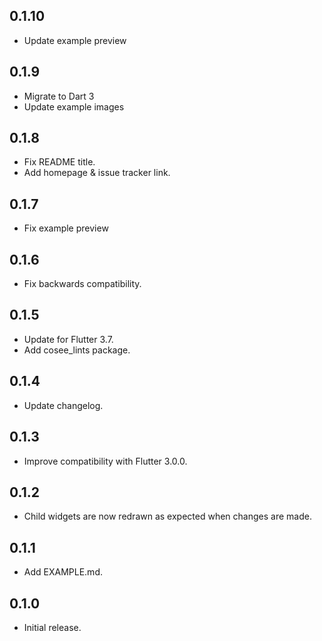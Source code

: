 ## 0.1.10

* Update example preview

## 0.1.9

* Migrate to Dart 3
* Update example images

## 0.1.8

* Fix README title.
* Add homepage & issue tracker link.

## 0.1.7

* Fix example preview

## 0.1.6

* Fix backwards compatibility.

## 0.1.5

* Update for Flutter 3.7.
* Add cosee_lints package.

## 0.1.4

* Update changelog.

## 0.1.3

* Improve compatibility with Flutter 3.0.0.

## 0.1.2

* Child widgets are now redrawn as expected when changes are made.

## 0.1.1

* Add EXAMPLE.md.

## 0.1.0

* Initial release.
